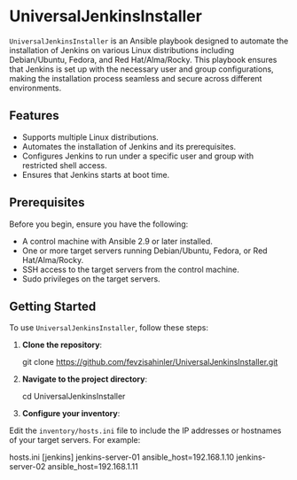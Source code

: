 # UniversalJenkinsInstaller

`UniversalJenkinsInstaller` is an Ansible playbook designed to automate the installation of Jenkins on various Linux distributions including Debian/Ubuntu, Fedora, and Red Hat/Alma/Rocky. This playbook ensures that Jenkins is set up with the necessary user and group configurations, making the installation process seamless and secure across different environments.

## Features

- Supports multiple Linux distributions.
- Automates the installation of Jenkins and its prerequisites.
- Configures Jenkins to run under a specific user and group with restricted shell access.
- Ensures that Jenkins starts at boot time.

## Prerequisites

Before you begin, ensure you have the following:

- A control machine with Ansible 2.9 or later installed.
- One or more target servers running Debian/Ubuntu, Fedora, or Red Hat/Alma/Rocky.
- SSH access to the target servers from the control machine.
- Sudo privileges on the target servers.

## Getting Started

To use `UniversalJenkinsInstaller`, follow these steps:

1. **Clone the repository**:

    git clone https://github.com/fevzisahinler/UniversalJenkinsInstaller.git

3. **Navigate to the project directory**:

    cd UniversalJenkinsInstaller


4. **Configure your inventory**:

Edit the `inventory/hosts.ini` file to include the IP addresses or hostnames of your target servers. For example:

hosts.ini
[jenkins]
jenkins-server-01 ansible_host=192.168.1.10
jenkins-server-02 ansible_host=192.168.1.11

